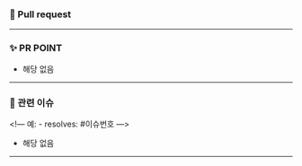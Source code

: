 ### 📌 Pull request

<!-- PR 주제를 작성 ex) feat: 회원가입 폼 UI 구현 -->
>

---

### ✨ PR POINT

<!-- 중요한 포인트가 있다면 -->

- 해당 없음

---

### 📂 관련 이슈

<!— 예: - resolves: #이슈번호 —>

- 해당 없음

---